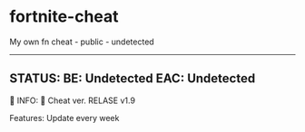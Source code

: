 # fortnite-cheat
My own fn cheat - public - undetected

-----------------------------------
STATUS:
BE: Undetected
EAC: Undetected
-----------------------------------

👀 INFO: 👀
Cheat ver. RELASE v1.9

Features:
Update every week
